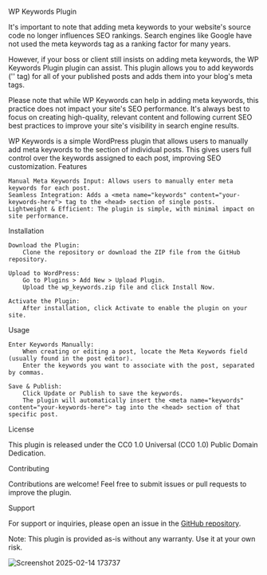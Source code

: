 WP Keywords Plugin

It's important to note that adding meta keywords to your website's source code no longer influences SEO rankings. Search engines like Google have not used the meta keywords tag as a ranking factor for many years.

However, if your boss or client still insists on adding meta keywords, the WP Keywords Plugin plugin can assist. This plugin allows you to add keywords ('<meta name="keywords">' tag) for all of your published posts and adds them into your blog's meta tags.

Please note that while WP Keywords can help in adding meta keywords, this practice does not impact your site's SEO performance. It's always best to focus on creating high-quality, relevant content and following current SEO best practices to improve your site's visibility in search engine results.

WP Keywords is a simple WordPress plugin that allows users to manually add meta keywords to the <head> section of individual posts. This gives users full control over the keywords assigned to each post, improving SEO customization.
Features

    Manual Meta Keywords Input: Allows users to manually enter meta keywords for each post.
    Seamless Integration: Adds a <meta name="keywords" content="your-keywords-here"> tag to the <head> section of single posts.
    Lightweight & Efficient: The plugin is simple, with minimal impact on site performance.

Installation

    Download the Plugin:
        Clone the repository or download the ZIP file from the GitHub repository.

    Upload to WordPress:
        Go to Plugins > Add New > Upload Plugin.
        Upload the wp_keywords.zip file and click Install Now.

    Activate the Plugin:
        After installation, click Activate to enable the plugin on your site.

Usage

    Enter Keywords Manually:
        When creating or editing a post, locate the Meta Keywords field (usually found in the post editor).
        Enter the keywords you want to associate with the post, separated by commas.

    Save & Publish:
        Click Update or Publish to save the keywords.
        The plugin will automatically insert the <meta name="keywords" content="your-keywords-here"> tag into the <head> section of that specific post.

License

This plugin is released under the CC0 1.0 Universal (CC0 1.0) Public Domain Dedication.

Contributing

Contributions are welcome! Feel free to submit issues or pull requests to improve the plugin.

Support

For support or inquiries, please open an issue in the [GitHub repository]([url](https://github.com/ikoanti/wp_keywords/issues)).

Note: This plugin is provided as-is without any warranty. Use it at your own risk.

![Screenshot 2025-02-14 173737](https://github.com/user-attachments/assets/1254a903-e4be-4076-abc9-7bde2ec61e03)

